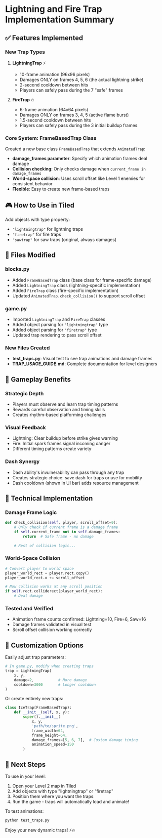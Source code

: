 # Lightning and Fire Trap Implementation Summary

## ✅ Features Implemented

### New Trap Types
1. **LightningTrap** ⚡
   - 10-frame animation (96x96 pixels)
   - Damages ONLY on frames 4, 5, 6 (the actual lightning strike)
   - 2-second cooldown between hits
   - Players can safely pass during the 7 "safe" frames

2. **FireTrap** 🔥
   - 6-frame animation (64x64 pixels)
   - Damages ONLY on frames 3, 4, 5 (active flame burst)
   - 1.5-second cooldown between hits
   - Players can safely pass during the 3 initial buildup frames

### Core System: FrameBasedTrap Class
Created a new base class `FrameBasedTrap` that extends `AnimatedTrap`:
- **damage_frames parameter**: Specify which animation frames deal damage
- **Collision checking**: Only checks damage when `current_frame in damage_frames`
- **World-space collision**: Uses scroll offset like Level 1 enemies for consistent behavior
- **Flexible**: Easy to create new frame-based traps

## 🎮 How to Use in Tiled

Add objects with type property:
- `"lightningtrap"` for lightning traps
- `"firetrap"` for fire traps
- `"sawtrap"` for saw traps (original, always damages)

## 📁 Files Modified

### blocks.py
- Added `FrameBasedTrap` class (base class for frame-specific damage)
- Added `LightningTrap` class (lightning-specific implementation)
- Added `FireTrap` class (fire-specific implementation)
- Updated `AnimatedTrap.check_collision()` to support scroll offset

### game.py
- Imported `LightningTrap` and `FireTrap` classes
- Added object parsing for `"lightningtrap"` type
- Added object parsing for `"firetrap"` type
- Updated trap rendering to pass scroll offset

### New Files Created
- **test_traps.py**: Visual test to see trap animations and damage frames
- **TRAP_USAGE_GUIDE.md**: Complete documentation for level designers

## 🎯 Gameplay Benefits

### Strategic Depth
- Players must observe and learn trap timing patterns
- Rewards careful observation and timing skills
- Creates rhythm-based platforming challenges

### Visual Feedback
- Lightning: Clear buildup before strike gives warning
- Fire: Initial spark frames signal incoming danger
- Different timing patterns create variety

### Dash Synergy
- Dash ability's invulnerability can pass through any trap
- Creates strategic choice: save dash for traps or use for mobility
- Dash cooldown (shown in UI bar) adds resource management

## 🔧 Technical Implementation

### Damage Frame Logic
```python
def check_collision(self, player, scroll_offset=0):
    # Only check if current frame is a damage frame
    if self.current_frame not in self.damage_frames:
        return  # Safe frame - no damage
    
    # Rest of collision logic...
```

### World-Space Collision
```python
# Convert player to world space
player_world_rect = player.rect.copy()
player_world_rect.x += scroll_offset

# Now collision works at any scroll position
if self.rect.colliderect(player_world_rect):
    # Deal damage
```

### Tested and Verified
- Animation frame counts confirmed: Lightning=10, Fire=6, Saw=16
- Damage frames validated in visual test
- Scroll offset collision working correctly

## 🎨 Customization Options

Easily adjust trap parameters:
```python
# In game.py, modify when creating traps
trap = LightningTrap(
    x, y,
    damage=2,           # More damage
    cooldown=3000       # Longer cooldown
)
```

Or create entirely new traps:
```python
class IceTrap(FrameBasedTrap):
    def __init__(self, x, y):
        super().__init__(
            x, y,
            'path/to/sprite.png',
            frame_width=64,
            frame_height=64,
            damage_frames=[5, 6, 7],  # Custom damage timing
            animation_speed=150
        )
```

## 🚀 Next Steps

To use in your level:
1. Open your Level 2 map in Tiled
2. Add objects with type "lightningtrap" or "firetrap"
3. Position them where you want the traps
4. Run the game - traps will automatically load and animate!

To test animations:
```bash
python test_traps.py
```

Enjoy your new dynamic traps! ⚡🔥
